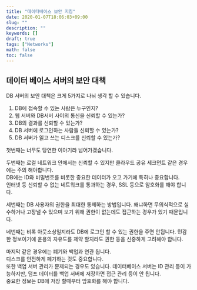 ```yaml
---
title: "데이터베이스 보안 지침"
date: 2020-01-07T18:06:03+09:00
slug: ""
description: ""
keywords: []
draft: true
tags: ["Networks"]
math: false
toc: false
---
```


## 데이터 베이스 서버의 보안 대책
DB 서버의 보안 대책은 크게 5가지로 나눠 생각 할 수 있습니다.  

1. DB에 접속할 수 있는 사람은 누구인지?
2. 웹 서버와 DB서버 사이의 통신을 신뢰할 수 있는가?
3. DB의 결과를 신뢰할 수 있는가?
4. DB 서버에 로그인하는 사람들 신뢰할 수 있는가?
5. DB 서버가 읽고 쓰는 디스크를 신뢰할 수 있는가?

첫번째는 너무도 당연한 이야기라 넘어가겠습니다.  

두번째는 로컬 네트워크 안에서는 신뢰할 수 있지만 클라우드 공유 세크먼트 같은 경우에는 주의 해야합니다.  
DB에는 ID와 비밀번호를 비롯한 중요한 데이터가 오고 가기에 특히나 중요합니다.  
인터넷 등 신뢰할 수 없는 네트워크를 통과하는 경우, SSL 등으로 암호화를 해야 합니다.  

세번째는 DB 사용자의 권한을 최대한 통제하는 방법입니다. 왜냐하면 무의식적으로 실수하거나 고장낼 수 있으며 보기 위해 권한이 없는데도
접근하는 경우가 있기 때문입니다.  

네번째는 비록 아웃소싱일지라도 DB에 로그인 할 수 있는 권한을 주면 안됩니다. 민감한 정보이기에 운용의 자유도를 제약 할지라도 권한 등을 신중하게 고려해야 합니다.  

마지막 같은 경우에는 폐기와 백업과 연관 됩니다.  
디스크를 안전하게 페기하는 것도 중요합니다.  
또한 백업 서버 관리가 문제되는 경우도 있습니다. 데이터베이스 서버는 ID 관리 등이 가능하지만, 덤프 데이터를 백업 서버에 저장하면 접근 관리 등이 안 됩니다.  
중요한 정보는 DB에 저장 할때부터 암호화를 해야 합니다.  
